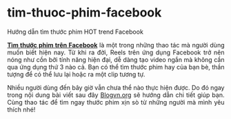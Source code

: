 # tim-thuoc-phim-facebook
Hướng dẫn tìm thước phim HOT trend Facebook
<p style="text-align: justify;"><a href="https://blogvn.org/huong-dan-tim-thuoc-phim-facebook.html"><strong>Tìm thước phim trên Facebook</strong></a> là một trong những thao tác mà người dùng muốn biết hiện nay. Từ khi ra đời, Reels trên ứng dụng Facebook trở nên nóng như cồn bởi tính năng hiện đại, dễ dàng tạo video ngắn mà không cần qua ứng dụng thứ 3 nào cả. Bạn có thể tìm thước phim hay của bạn bè, thần tượng để có thể lưu lại hoặc ra một clip tương tự.</p>
<p style="text-align: justify;">Nhiều người dùng đến bây giờ vẫn chưa thể nào thực hiện được. Do đó ngay trong nội dung bài viết sau đây <a href="http://Blogvn.org" target="_blank" rel="noopener">Blogvn.org</a> sẽ hướng dẫn chi tiết giúp bạn. Cùng thao tác để tìm ngay thước phim xịn sò từ những người mà mình yêu thích nhé!</p>
